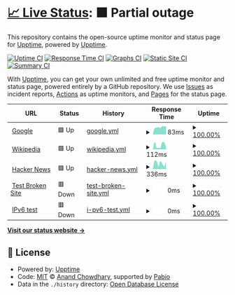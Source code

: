 # [📈 Live Status](https://upptime.github.io/upptime): <!--live status--> **🟧 Partial outage**

This repository contains the open-source uptime monitor and status page for [Upptime](https://upptime.js.org), powered by [Upptime](https://github.com/upptime/upptime).

[![Uptime CI](https://github.com/TConnor2003/status-upptime/workflows/Uptime%20CI/badge.svg)](https://github.com/TConnor2003/status-upptime/actions?query=workflow%3A%22Uptime+CI%22)
[![Response Time CI](https://github.com/TConnor2003/status-upptime/workflows/Response%20Time%20CI/badge.svg)](https://github.com/TConnor2003/status-upptime/actions?query=workflow%3A%22Response+Time+CI%22)
[![Graphs CI](https://github.com/TConnor2003/status-upptime/workflows/Graphs%20CI/badge.svg)](https://github.com/TConnor2003/status-upptime/actions?query=workflow%3A%22Graphs+CI%22)
[![Static Site CI](https://github.com/TConnor2003/status-upptime/workflows/Static%20Site%20CI/badge.svg)](https://github.com/TConnor2003/status-upptime/actions?query=workflow%3A%22Static+Site+CI%22)
[![Summary CI](https://github.com/TConnor2003/status-upptime/workflows/Summary%20CI/badge.svg)](https://github.com/TConnor2003/status-upptime/actions?query=workflow%3A%22Summary+CI%22)

With [Upptime](https://upptime.js.org), you can get your own unlimited and free uptime monitor and status page, powered entirely by a GitHub repository. We use [Issues](https://github.com/upptime/upptime/issues) as incident reports, [Actions](https://github.com/TConnor2003/status-upptime/actions) as uptime monitors, and [Pages](https://upptime.github.io/upptime) for the status page.

<!--start: status pages-->
<!-- This summary is generated by Upptime (https://github.com/upptime/upptime) -->
<!-- Do not edit this manually, your changes will be overwritten -->
<!-- prettier-ignore -->
| URL | Status | History | Response Time | Uptime |
| --- | ------ | ------- | ------------- | ------ |
| <img alt="" src="https://icons.duckduckgo.com/ip3/www.google.com.ico" height="13"> [Google](https://www.google.com) | 🟩 Up | [google.yml](https://github.com/TConnor2003/status-upptime/commits/HEAD/history/google.yml) | <details><summary><img alt="Response time graph" src="./graphs/google/response-time-week.png" height="20"> 83ms</summary><br><a href="https://TConnor2003.github.io/status-upptime/history/google"><img alt="Response time 109" src="https://img.shields.io/endpoint?url=https%3A%2F%2Fraw.githubusercontent.com%2FTConnor2003%2Fstatus-upptime%2FHEAD%2Fapi%2Fgoogle%2Fresponse-time.json"></a><br><a href="https://TConnor2003.github.io/status-upptime/history/google"><img alt="24-hour response time 92" src="https://img.shields.io/endpoint?url=https%3A%2F%2Fraw.githubusercontent.com%2FTConnor2003%2Fstatus-upptime%2FHEAD%2Fapi%2Fgoogle%2Fresponse-time-day.json"></a><br><a href="https://TConnor2003.github.io/status-upptime/history/google"><img alt="7-day response time 83" src="https://img.shields.io/endpoint?url=https%3A%2F%2Fraw.githubusercontent.com%2FTConnor2003%2Fstatus-upptime%2FHEAD%2Fapi%2Fgoogle%2Fresponse-time-week.json"></a><br><a href="https://TConnor2003.github.io/status-upptime/history/google"><img alt="30-day response time 114" src="https://img.shields.io/endpoint?url=https%3A%2F%2Fraw.githubusercontent.com%2FTConnor2003%2Fstatus-upptime%2FHEAD%2Fapi%2Fgoogle%2Fresponse-time-month.json"></a><br><a href="https://TConnor2003.github.io/status-upptime/history/google"><img alt="1-year response time 109" src="https://img.shields.io/endpoint?url=https%3A%2F%2Fraw.githubusercontent.com%2FTConnor2003%2Fstatus-upptime%2FHEAD%2Fapi%2Fgoogle%2Fresponse-time-year.json"></a></details> | <details><summary><a href="https://TConnor2003.github.io/status-upptime/history/google">100.00%</a></summary><a href="https://TConnor2003.github.io/status-upptime/history/google"><img alt="All-time uptime 100.00%" src="https://img.shields.io/endpoint?url=https%3A%2F%2Fraw.githubusercontent.com%2FTConnor2003%2Fstatus-upptime%2FHEAD%2Fapi%2Fgoogle%2Fuptime.json"></a><br><a href="https://TConnor2003.github.io/status-upptime/history/google"><img alt="24-hour uptime 100.00%" src="https://img.shields.io/endpoint?url=https%3A%2F%2Fraw.githubusercontent.com%2FTConnor2003%2Fstatus-upptime%2FHEAD%2Fapi%2Fgoogle%2Fuptime-day.json"></a><br><a href="https://TConnor2003.github.io/status-upptime/history/google"><img alt="7-day uptime 100.00%" src="https://img.shields.io/endpoint?url=https%3A%2F%2Fraw.githubusercontent.com%2FTConnor2003%2Fstatus-upptime%2FHEAD%2Fapi%2Fgoogle%2Fuptime-week.json"></a><br><a href="https://TConnor2003.github.io/status-upptime/history/google"><img alt="30-day uptime 100.00%" src="https://img.shields.io/endpoint?url=https%3A%2F%2Fraw.githubusercontent.com%2FTConnor2003%2Fstatus-upptime%2FHEAD%2Fapi%2Fgoogle%2Fuptime-month.json"></a><br><a href="https://TConnor2003.github.io/status-upptime/history/google"><img alt="1-year uptime 100.00%" src="https://img.shields.io/endpoint?url=https%3A%2F%2Fraw.githubusercontent.com%2FTConnor2003%2Fstatus-upptime%2FHEAD%2Fapi%2Fgoogle%2Fuptime-year.json"></a></details>
| <img alt="" src="https://icons.duckduckgo.com/ip3/en.wikipedia.org.ico" height="13"> [Wikipedia](https://en.wikipedia.org) | 🟩 Up | [wikipedia.yml](https://github.com/TConnor2003/status-upptime/commits/HEAD/history/wikipedia.yml) | <details><summary><img alt="Response time graph" src="./graphs/wikipedia/response-time-week.png" height="20"> 112ms</summary><br><a href="https://TConnor2003.github.io/status-upptime/history/wikipedia"><img alt="Response time 195" src="https://img.shields.io/endpoint?url=https%3A%2F%2Fraw.githubusercontent.com%2FTConnor2003%2Fstatus-upptime%2FHEAD%2Fapi%2Fwikipedia%2Fresponse-time.json"></a><br><a href="https://TConnor2003.github.io/status-upptime/history/wikipedia"><img alt="24-hour response time 69" src="https://img.shields.io/endpoint?url=https%3A%2F%2Fraw.githubusercontent.com%2FTConnor2003%2Fstatus-upptime%2FHEAD%2Fapi%2Fwikipedia%2Fresponse-time-day.json"></a><br><a href="https://TConnor2003.github.io/status-upptime/history/wikipedia"><img alt="7-day response time 112" src="https://img.shields.io/endpoint?url=https%3A%2F%2Fraw.githubusercontent.com%2FTConnor2003%2Fstatus-upptime%2FHEAD%2Fapi%2Fwikipedia%2Fresponse-time-week.json"></a><br><a href="https://TConnor2003.github.io/status-upptime/history/wikipedia"><img alt="30-day response time 135" src="https://img.shields.io/endpoint?url=https%3A%2F%2Fraw.githubusercontent.com%2FTConnor2003%2Fstatus-upptime%2FHEAD%2Fapi%2Fwikipedia%2Fresponse-time-month.json"></a><br><a href="https://TConnor2003.github.io/status-upptime/history/wikipedia"><img alt="1-year response time 195" src="https://img.shields.io/endpoint?url=https%3A%2F%2Fraw.githubusercontent.com%2FTConnor2003%2Fstatus-upptime%2FHEAD%2Fapi%2Fwikipedia%2Fresponse-time-year.json"></a></details> | <details><summary><a href="https://TConnor2003.github.io/status-upptime/history/wikipedia">100.00%</a></summary><a href="https://TConnor2003.github.io/status-upptime/history/wikipedia"><img alt="All-time uptime 100.00%" src="https://img.shields.io/endpoint?url=https%3A%2F%2Fraw.githubusercontent.com%2FTConnor2003%2Fstatus-upptime%2FHEAD%2Fapi%2Fwikipedia%2Fuptime.json"></a><br><a href="https://TConnor2003.github.io/status-upptime/history/wikipedia"><img alt="24-hour uptime 100.00%" src="https://img.shields.io/endpoint?url=https%3A%2F%2Fraw.githubusercontent.com%2FTConnor2003%2Fstatus-upptime%2FHEAD%2Fapi%2Fwikipedia%2Fuptime-day.json"></a><br><a href="https://TConnor2003.github.io/status-upptime/history/wikipedia"><img alt="7-day uptime 100.00%" src="https://img.shields.io/endpoint?url=https%3A%2F%2Fraw.githubusercontent.com%2FTConnor2003%2Fstatus-upptime%2FHEAD%2Fapi%2Fwikipedia%2Fuptime-week.json"></a><br><a href="https://TConnor2003.github.io/status-upptime/history/wikipedia"><img alt="30-day uptime 100.00%" src="https://img.shields.io/endpoint?url=https%3A%2F%2Fraw.githubusercontent.com%2FTConnor2003%2Fstatus-upptime%2FHEAD%2Fapi%2Fwikipedia%2Fuptime-month.json"></a><br><a href="https://TConnor2003.github.io/status-upptime/history/wikipedia"><img alt="1-year uptime 100.00%" src="https://img.shields.io/endpoint?url=https%3A%2F%2Fraw.githubusercontent.com%2FTConnor2003%2Fstatus-upptime%2FHEAD%2Fapi%2Fwikipedia%2Fuptime-year.json"></a></details>
| <img alt="" src="https://icons.duckduckgo.com/ip3/news.ycombinator.com.ico" height="13"> [Hacker News](https://news.ycombinator.com) | 🟩 Up | [hacker-news.yml](https://github.com/TConnor2003/status-upptime/commits/HEAD/history/hacker-news.yml) | <details><summary><img alt="Response time graph" src="./graphs/hacker-news/response-time-week.png" height="20"> 336ms</summary><br><a href="https://TConnor2003.github.io/status-upptime/history/hacker-news"><img alt="Response time 322" src="https://img.shields.io/endpoint?url=https%3A%2F%2Fraw.githubusercontent.com%2FTConnor2003%2Fstatus-upptime%2FHEAD%2Fapi%2Fhacker-news%2Fresponse-time.json"></a><br><a href="https://TConnor2003.github.io/status-upptime/history/hacker-news"><img alt="24-hour response time 406" src="https://img.shields.io/endpoint?url=https%3A%2F%2Fraw.githubusercontent.com%2FTConnor2003%2Fstatus-upptime%2FHEAD%2Fapi%2Fhacker-news%2Fresponse-time-day.json"></a><br><a href="https://TConnor2003.github.io/status-upptime/history/hacker-news"><img alt="7-day response time 336" src="https://img.shields.io/endpoint?url=https%3A%2F%2Fraw.githubusercontent.com%2FTConnor2003%2Fstatus-upptime%2FHEAD%2Fapi%2Fhacker-news%2Fresponse-time-week.json"></a><br><a href="https://TConnor2003.github.io/status-upptime/history/hacker-news"><img alt="30-day response time 368" src="https://img.shields.io/endpoint?url=https%3A%2F%2Fraw.githubusercontent.com%2FTConnor2003%2Fstatus-upptime%2FHEAD%2Fapi%2Fhacker-news%2Fresponse-time-month.json"></a><br><a href="https://TConnor2003.github.io/status-upptime/history/hacker-news"><img alt="1-year response time 322" src="https://img.shields.io/endpoint?url=https%3A%2F%2Fraw.githubusercontent.com%2FTConnor2003%2Fstatus-upptime%2FHEAD%2Fapi%2Fhacker-news%2Fresponse-time-year.json"></a></details> | <details><summary><a href="https://TConnor2003.github.io/status-upptime/history/hacker-news">100.00%</a></summary><a href="https://TConnor2003.github.io/status-upptime/history/hacker-news"><img alt="All-time uptime 100.00%" src="https://img.shields.io/endpoint?url=https%3A%2F%2Fraw.githubusercontent.com%2FTConnor2003%2Fstatus-upptime%2FHEAD%2Fapi%2Fhacker-news%2Fuptime.json"></a><br><a href="https://TConnor2003.github.io/status-upptime/history/hacker-news"><img alt="24-hour uptime 100.00%" src="https://img.shields.io/endpoint?url=https%3A%2F%2Fraw.githubusercontent.com%2FTConnor2003%2Fstatus-upptime%2FHEAD%2Fapi%2Fhacker-news%2Fuptime-day.json"></a><br><a href="https://TConnor2003.github.io/status-upptime/history/hacker-news"><img alt="7-day uptime 100.00%" src="https://img.shields.io/endpoint?url=https%3A%2F%2Fraw.githubusercontent.com%2FTConnor2003%2Fstatus-upptime%2FHEAD%2Fapi%2Fhacker-news%2Fuptime-week.json"></a><br><a href="https://TConnor2003.github.io/status-upptime/history/hacker-news"><img alt="30-day uptime 100.00%" src="https://img.shields.io/endpoint?url=https%3A%2F%2Fraw.githubusercontent.com%2FTConnor2003%2Fstatus-upptime%2FHEAD%2Fapi%2Fhacker-news%2Fuptime-month.json"></a><br><a href="https://TConnor2003.github.io/status-upptime/history/hacker-news"><img alt="1-year uptime 100.00%" src="https://img.shields.io/endpoint?url=https%3A%2F%2Fraw.githubusercontent.com%2FTConnor2003%2Fstatus-upptime%2FHEAD%2Fapi%2Fhacker-news%2Fuptime-year.json"></a></details>
| <img alt="" src="https://icons.duckduckgo.com/ip3/thissitedoesnotexist.koj.co.ico" height="13"> [Test Broken Site](https://thissitedoesnotexist.koj.co) | 🟥 Down | [test-broken-site.yml](https://github.com/TConnor2003/status-upptime/commits/HEAD/history/test-broken-site.yml) | <details><summary><img alt="Response time graph" src="./graphs/test-broken-site/response-time-week.png" height="20"> 0ms</summary><br><a href="https://TConnor2003.github.io/status-upptime/history/test-broken-site"><img alt="Response time 0" src="https://img.shields.io/endpoint?url=https%3A%2F%2Fraw.githubusercontent.com%2FTConnor2003%2Fstatus-upptime%2FHEAD%2Fapi%2Ftest-broken-site%2Fresponse-time.json"></a><br><a href="https://TConnor2003.github.io/status-upptime/history/test-broken-site"><img alt="24-hour response time 0" src="https://img.shields.io/endpoint?url=https%3A%2F%2Fraw.githubusercontent.com%2FTConnor2003%2Fstatus-upptime%2FHEAD%2Fapi%2Ftest-broken-site%2Fresponse-time-day.json"></a><br><a href="https://TConnor2003.github.io/status-upptime/history/test-broken-site"><img alt="7-day response time 0" src="https://img.shields.io/endpoint?url=https%3A%2F%2Fraw.githubusercontent.com%2FTConnor2003%2Fstatus-upptime%2FHEAD%2Fapi%2Ftest-broken-site%2Fresponse-time-week.json"></a><br><a href="https://TConnor2003.github.io/status-upptime/history/test-broken-site"><img alt="30-day response time 0" src="https://img.shields.io/endpoint?url=https%3A%2F%2Fraw.githubusercontent.com%2FTConnor2003%2Fstatus-upptime%2FHEAD%2Fapi%2Ftest-broken-site%2Fresponse-time-month.json"></a><br><a href="https://TConnor2003.github.io/status-upptime/history/test-broken-site"><img alt="1-year response time 0" src="https://img.shields.io/endpoint?url=https%3A%2F%2Fraw.githubusercontent.com%2FTConnor2003%2Fstatus-upptime%2FHEAD%2Fapi%2Ftest-broken-site%2Fresponse-time-year.json"></a></details> | <details><summary><a href="https://TConnor2003.github.io/status-upptime/history/test-broken-site">100.00%</a></summary><a href="https://TConnor2003.github.io/status-upptime/history/test-broken-site"><img alt="All-time uptime 100.00%" src="https://img.shields.io/endpoint?url=https%3A%2F%2Fraw.githubusercontent.com%2FTConnor2003%2Fstatus-upptime%2FHEAD%2Fapi%2Ftest-broken-site%2Fuptime.json"></a><br><a href="https://TConnor2003.github.io/status-upptime/history/test-broken-site"><img alt="24-hour uptime 100.00%" src="https://img.shields.io/endpoint?url=https%3A%2F%2Fraw.githubusercontent.com%2FTConnor2003%2Fstatus-upptime%2FHEAD%2Fapi%2Ftest-broken-site%2Fuptime-day.json"></a><br><a href="https://TConnor2003.github.io/status-upptime/history/test-broken-site"><img alt="7-day uptime 100.00%" src="https://img.shields.io/endpoint?url=https%3A%2F%2Fraw.githubusercontent.com%2FTConnor2003%2Fstatus-upptime%2FHEAD%2Fapi%2Ftest-broken-site%2Fuptime-week.json"></a><br><a href="https://TConnor2003.github.io/status-upptime/history/test-broken-site"><img alt="30-day uptime 100.00%" src="https://img.shields.io/endpoint?url=https%3A%2F%2Fraw.githubusercontent.com%2FTConnor2003%2Fstatus-upptime%2FHEAD%2Fapi%2Ftest-broken-site%2Fuptime-month.json"></a><br><a href="https://TConnor2003.github.io/status-upptime/history/test-broken-site"><img alt="1-year uptime 100.00%" src="https://img.shields.io/endpoint?url=https%3A%2F%2Fraw.githubusercontent.com%2FTConnor2003%2Fstatus-upptime%2FHEAD%2Fapi%2Ftest-broken-site%2Fuptime-year.json"></a></details>
| <img alt="" src="https://icons.duckduckgo.com/ip3/null.ico" height="13"> [IPv6 test](forwardemail.net) | 🟥 Down | [i-pv6-test.yml](https://github.com/TConnor2003/status-upptime/commits/HEAD/history/i-pv6-test.yml) | <details><summary><img alt="Response time graph" src="./graphs/i-pv6-test/response-time-week.png" height="20"> 0ms</summary><br><a href="https://TConnor2003.github.io/status-upptime/history/i-pv6-test"><img alt="Response time 0" src="https://img.shields.io/endpoint?url=https%3A%2F%2Fraw.githubusercontent.com%2FTConnor2003%2Fstatus-upptime%2FHEAD%2Fapi%2Fi-pv6-test%2Fresponse-time.json"></a><br><a href="https://TConnor2003.github.io/status-upptime/history/i-pv6-test"><img alt="24-hour response time 0" src="https://img.shields.io/endpoint?url=https%3A%2F%2Fraw.githubusercontent.com%2FTConnor2003%2Fstatus-upptime%2FHEAD%2Fapi%2Fi-pv6-test%2Fresponse-time-day.json"></a><br><a href="https://TConnor2003.github.io/status-upptime/history/i-pv6-test"><img alt="7-day response time 0" src="https://img.shields.io/endpoint?url=https%3A%2F%2Fraw.githubusercontent.com%2FTConnor2003%2Fstatus-upptime%2FHEAD%2Fapi%2Fi-pv6-test%2Fresponse-time-week.json"></a><br><a href="https://TConnor2003.github.io/status-upptime/history/i-pv6-test"><img alt="30-day response time 0" src="https://img.shields.io/endpoint?url=https%3A%2F%2Fraw.githubusercontent.com%2FTConnor2003%2Fstatus-upptime%2FHEAD%2Fapi%2Fi-pv6-test%2Fresponse-time-month.json"></a><br><a href="https://TConnor2003.github.io/status-upptime/history/i-pv6-test"><img alt="1-year response time 0" src="https://img.shields.io/endpoint?url=https%3A%2F%2Fraw.githubusercontent.com%2FTConnor2003%2Fstatus-upptime%2FHEAD%2Fapi%2Fi-pv6-test%2Fresponse-time-year.json"></a></details> | <details><summary><a href="https://TConnor2003.github.io/status-upptime/history/i-pv6-test">100.00%</a></summary><a href="https://TConnor2003.github.io/status-upptime/history/i-pv6-test"><img alt="All-time uptime 100.00%" src="https://img.shields.io/endpoint?url=https%3A%2F%2Fraw.githubusercontent.com%2FTConnor2003%2Fstatus-upptime%2FHEAD%2Fapi%2Fi-pv6-test%2Fuptime.json"></a><br><a href="https://TConnor2003.github.io/status-upptime/history/i-pv6-test"><img alt="24-hour uptime 100.00%" src="https://img.shields.io/endpoint?url=https%3A%2F%2Fraw.githubusercontent.com%2FTConnor2003%2Fstatus-upptime%2FHEAD%2Fapi%2Fi-pv6-test%2Fuptime-day.json"></a><br><a href="https://TConnor2003.github.io/status-upptime/history/i-pv6-test"><img alt="7-day uptime 100.00%" src="https://img.shields.io/endpoint?url=https%3A%2F%2Fraw.githubusercontent.com%2FTConnor2003%2Fstatus-upptime%2FHEAD%2Fapi%2Fi-pv6-test%2Fuptime-week.json"></a><br><a href="https://TConnor2003.github.io/status-upptime/history/i-pv6-test"><img alt="30-day uptime 100.00%" src="https://img.shields.io/endpoint?url=https%3A%2F%2Fraw.githubusercontent.com%2FTConnor2003%2Fstatus-upptime%2FHEAD%2Fapi%2Fi-pv6-test%2Fuptime-month.json"></a><br><a href="https://TConnor2003.github.io/status-upptime/history/i-pv6-test"><img alt="1-year uptime 100.00%" src="https://img.shields.io/endpoint?url=https%3A%2F%2Fraw.githubusercontent.com%2FTConnor2003%2Fstatus-upptime%2FHEAD%2Fapi%2Fi-pv6-test%2Fuptime-year.json"></a></details>

<!--end: status pages-->

[**Visit our status website →**](https://upptime.github.io/upptime)

## 📄 License

- Powered by: [Upptime](https://github.com/upptime/upptime)
- Code: [MIT](./LICENSE) © [Anand Chowdhary](https://anandchowdhary.com), supported by [Pabio](https://pabio.com)
- Data in the `./history` directory: [Open Database License](https://opendatacommons.org/licenses/odbl/1-0/)
